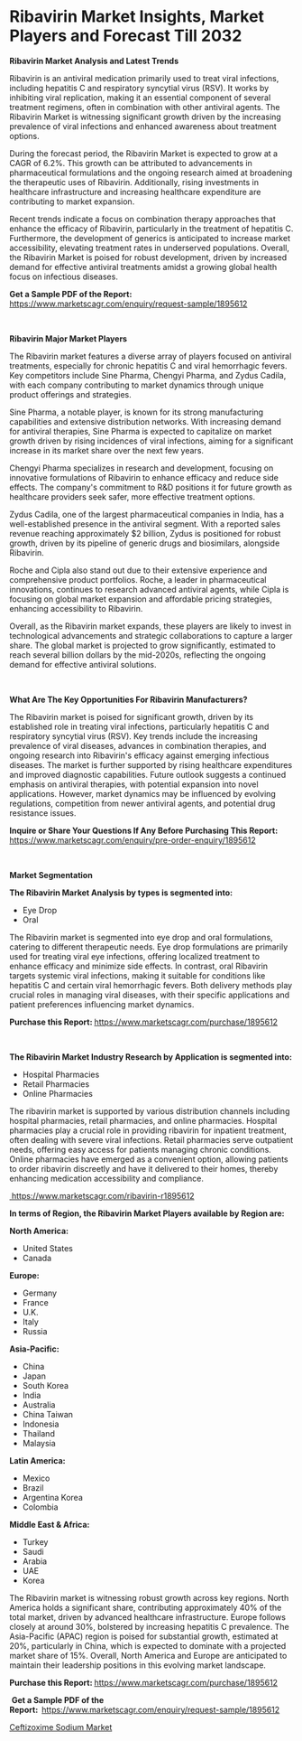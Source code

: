 <p><h1>Ribavirin Market Insights, Market Players and Forecast Till 2032</h1></p><p><strong>Ribavirin Market Analysis and Latest Trends</strong></p>
<p><p>Ribavirin is an antiviral medication primarily used to treat viral infections, including hepatitis C and respiratory syncytial virus (RSV). It works by inhibiting viral replication, making it an essential component of several treatment regimens, often in combination with other antiviral agents. The Ribavirin Market is witnessing significant growth driven by the increasing prevalence of viral infections and enhanced awareness about treatment options.</p><p>During the forecast period, the Ribavirin Market is expected to grow at a CAGR of 6.2%. This growth can be attributed to advancements in pharmaceutical formulations and the ongoing research aimed at broadening the therapeutic uses of Ribavirin. Additionally, rising investments in healthcare infrastructure and increasing healthcare expenditure are contributing to market expansion. </p><p>Recent trends indicate a focus on combination therapy approaches that enhance the efficacy of Ribavirin, particularly in the treatment of hepatitis C. Furthermore, the development of generics is anticipated to increase market accessibility, elevating treatment rates in underserved populations. Overall, the Ribavirin Market is poised for robust development, driven by increased demand for effective antiviral treatments amidst a growing global health focus on infectious diseases.</p></p>
<p><strong>Get a Sample PDF of the Report:&nbsp;</strong> <a href="https://www.marketscagr.com/enquiry/request-sample/1895612?utm_campaign=3285&utm_medium=2&utm_source=Github&utm_content=ia&utm_term=08032025&utm_id=ribavirin">https://www.marketscagr.com/enquiry/request-sample/1895612</a></p>
<p>&nbsp;</p>
<p><strong>Ribavirin Major Market Players</strong></p>
<p><p>The Ribavirin market features a diverse array of players focused on antiviral treatments, especially for chronic hepatitis C and viral hemorrhagic fevers. Key competitors include Sine Pharma, Chengyi Pharma, and Zydus Cadila, with each company contributing to market dynamics through unique product offerings and strategies.</p><p>Sine Pharma, a notable player, is known for its strong manufacturing capabilities and extensive distribution networks. With increasing demand for antiviral therapies, Sine Pharma is expected to capitalize on market growth driven by rising incidences of viral infections, aiming for a significant increase in its market share over the next few years.</p><p>Chengyi Pharma specializes in research and development, focusing on innovative formulations of Ribavirin to enhance efficacy and reduce side effects. The company's commitment to R&D positions it for future growth as healthcare providers seek safer, more effective treatment options.</p><p>Zydus Cadila, one of the largest pharmaceutical companies in India, has a well-established presence in the antiviral segment. With a reported sales revenue reaching approximately $2 billion, Zydus is positioned for robust growth, driven by its pipeline of generic drugs and biosimilars, alongside Ribavirin.</p><p>Roche and Cipla also stand out due to their extensive experience and comprehensive product portfolios. Roche, a leader in pharmaceutical innovations, continues to research advanced antiviral agents, while Cipla is focusing on global market expansion and affordable pricing strategies, enhancing accessibility to Ribavirin.</p><p>Overall, as the Ribavirin market expands, these players are likely to invest in technological advancements and strategic collaborations to capture a larger share. The global market is projected to grow significantly, estimated to reach several billion dollars by the mid-2020s, reflecting the ongoing demand for effective antiviral solutions.</p></p>
<p>&nbsp;</p>
<p><strong>What Are The Key Opportunities For Ribavirin Manufacturers?</strong></p>
<p><p>The Ribavirin market is poised for significant growth, driven by its established role in treating viral infections, particularly hepatitis C and respiratory syncytial virus (RSV). Key trends include the increasing prevalence of viral diseases, advances in combination therapies, and ongoing research into Ribavirin's efficacy against emerging infectious diseases. The market is further supported by rising healthcare expenditures and improved diagnostic capabilities. Future outlook suggests a continued emphasis on antiviral therapies, with potential expansion into novel applications. However, market dynamics may be influenced by evolving regulations, competition from newer antiviral agents, and potential drug resistance issues.</p></p>
<p><strong>Inquire or Share Your Questions If Any Before Purchasing This Report:</strong> <a href="https://www.marketscagr.com/enquiry/pre-order-enquiry/1895612?utm_campaign=3285&utm_medium=2&utm_source=Github&utm_content=ia&utm_term=08032025&utm_id=ribavirin">https://www.marketscagr.com/enquiry/pre-order-enquiry/1895612</a></p>
<p>&nbsp;</p>
<p><strong>Market Segmentation</strong></p>
<p><strong>The Ribavirin Market Analysis by types is segmented into:</strong></p>
<p><ul><li>Eye Drop</li><li>Oral</li></ul></p>
<p><p>The Ribavirin market is segmented into eye drop and oral formulations, catering to different therapeutic needs. Eye drop formulations are primarily used for treating viral eye infections, offering localized treatment to enhance efficacy and minimize side effects. In contrast, oral Ribavirin targets systemic viral infections, making it suitable for conditions like hepatitis C and certain viral hemorrhagic fevers. Both delivery methods play crucial roles in managing viral diseases, with their specific applications and patient preferences influencing market dynamics.</p></p>
<p><strong>Purchase this Report:&nbsp;</strong><a href="https://www.marketscagr.com/purchase/1895612?utm_campaign=3285&utm_medium=2&utm_source=Github&utm_content=ia&utm_term=08032025&utm_id=ribavirin">https://www.marketscagr.com/purchase/1895612</a></p>
<p>&nbsp;</p>
<p><strong>The Ribavirin Market Industry Research by Application is segmented into:</strong></p>
<p><ul><li>Hospital Pharmacies</li><li>Retail Pharmacies</li><li>Online Pharmacies</li></ul></p>
<p><p>The ribavirin market is supported by various distribution channels including hospital pharmacies, retail pharmacies, and online pharmacies. Hospital pharmacies play a crucial role in providing ribavirin for inpatient treatment, often dealing with severe viral infections. Retail pharmacies serve outpatient needs, offering easy access for patients managing chronic conditions. Online pharmacies have emerged as a convenient option, allowing patients to order ribavirin discreetly and have it delivered to their homes, thereby enhancing medication accessibility and compliance.</p></p>
<p><a href="https://www.marketscagr.com/ribavirin-r1895612?utm_campaign=3285&utm_medium=2&utm_source=Github&utm_content=ia&utm_term=08032025&utm_id=ribavirin">&nbsp;https://www.marketscagr.com/ribavirin-r1895612</a></p>
<p><strong>In terms of Region, the Ribavirin Market Players available by Region are:</strong></p>
<p>
    <p> <strong> North America: </strong>
        <ul>
            <li>United States</li>
            <li>Canada</li>
        </ul>
        </p> 
    <p> <strong> Europe: </strong>
        <ul>
            <li>Germany</li>
            <li>France</li>
            <li>U.K.</li>
            <li>Italy</li>
            <li>Russia</li>
        </ul>
        </p> 
    <p> <strong> Asia-Pacific: </strong>
        <ul>
            <li>China</li>
            <li>Japan</li>
            <li>South Korea</li>
            <li>India</li>
            <li>Australia</li>
            <li>China Taiwan</li>
            <li>Indonesia</li>
            <li>Thailand</li>
            <li>Malaysia</li>
        </ul>
        </p> 
    <p> <strong> Latin America: </strong>
        <ul>
            <li>Mexico</li>
            <li>Brazil</li>
            <li>Argentina Korea</li>
            <li>Colombia</li>
        </ul>
        </p> 
    <p> <strong> Middle East & Africa: </strong>
        <ul>
            <li>Turkey</li>
            <li>Saudi</li>
            <li>Arabia</li>
            <li>UAE</li>
            <li>Korea</li>
        </ul>
    </p>
    </p>
<p><p>The Ribavirin market is witnessing robust growth across key regions. North America holds a significant share, contributing approximately 40% of the total market, driven by advanced healthcare infrastructure. Europe follows closely at around 30%, bolstered by increasing hepatitis C prevalence. The Asia-Pacific (APAC) region is poised for substantial growth, estimated at 20%, particularly in China, which is expected to dominate with a projected market share of 15%. Overall, North America and Europe are anticipated to maintain their leadership positions in this evolving market landscape.</p></p>
<p><strong>Purchase this Report: </strong><a href="https://www.marketscagr.com/purchase/1895612?utm_campaign=3285&utm_medium=2&utm_source=Github&utm_content=ia&utm_term=08032025&utm_id=ribavirin">https://www.marketscagr.com/purchase/1895612</a></p>
<p>&nbsp;<strong>Get a Sample PDF of the Report:&nbsp;&nbsp;</strong><a href="https://www.marketscagr.com/enquiry/request-sample/1895612?utm_campaign=3285&utm_medium=2&utm_source=Github&utm_content=ia&utm_term=08032025&utm_id=ribavirin">https://www.marketscagr.com/enquiry/request-sample/1895612</a></p>
<p><strong></strong></p>
<p><p><a href="https://github.com/rosalinebhakta48/Market-Research-Report-List-1/blob/main/ceftizoxime-sodium-market.md?utm_campaign=3285&utm_medium=2&utm_source=Github&utm_content=ia&utm_term=08032025&utm_id=ribavirin">Ceftizoxime Sodium Market</a></p></p>